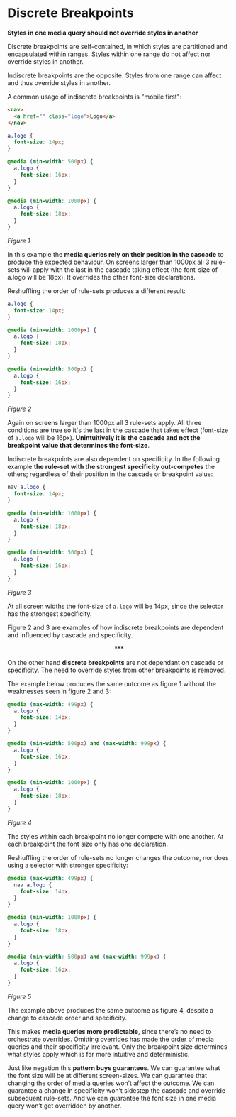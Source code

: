# Discrete Breakpoints
**Styles in one media query should not override styles in another**

Discrete breakpoints are self-contained, in which styles are partitioned and encapsulated within ranges. Styles within one range do not affect nor override styles in another.

Indiscrete breakpoints are the opposite. Styles from one range can affect and thus override styles in another.

A common usage of indiscrete breakpoints is "mobile first":

```html
<nav>
  <a href="" class="logo">Logo</a>
</nav>
```

```css
a.logo {
  font-size: 14px;
}

@media (min-width: 500px) {
  a.logo {
    font-size: 16px;
  }
}

@media (min-width: 1000px) {
  a.logo {
    font-size: 18px;
  }
}
```
*Figure 1*

In this example the **media queries rely on their position in the cascade** to produce the expected behaviour. On screens larger than 1000px all 3 rule-sets will apply with the last in the cascade taking effect (the font-size of a.logo will be 18px). It overrides the other font-size declarations.

Reshuffling the order of rule-sets produces a different result:

```css
a.logo {
  font-size: 14px;
}

@media (min-width: 1000px) {
  a.logo {
    font-size: 18px;
  }
}

@media (min-width: 500px) {
  a.logo {
    font-size: 16px;
  }
}
```
*Figure 2*

Again on screens larger than 1000px all 3 rule-sets apply. All three conditions are true so it's the last in the cascade that takes effect (font-size of `a.logo` will be 16px). **Unintuitively it is the cascade and not the breakpoint value that determines the font-size**.

Indiscrete breakpoints are also dependent on specificity. In the following example **the rule-set with the strongest specificity out-competes** the others; regardless of their position in the cascade or breakpoint value:

```css
nav a.logo {
  font-size: 14px;
}

@media (min-width: 1000px) {
  a.logo {
    font-size: 18px;
  }
}

@media (min-width: 500px) {
  a.logo {
    font-size: 16px;
  }
}
```
*Figure 3*

At all screen widths the font-size of `a.logo` will be 14px, since the selector has the strongest specificity.

Figure 2 and 3 are examples of how indiscrete breakpoints are dependent and influenced by cascade and specificity.

<p align="center">&ast;&ast;&ast;</p>

On the other hand **discrete breakpoints** are not dependant on cascade or specificity. The need to override styles from other breakpoints is removed.

The example below produces the same outcome as figure 1 without the weaknesses seen in figure 2 and 3:

```css
@media (max-width: 499px) {
  a.logo {
    font-size: 14px;
  }
}

@media (min-width: 500px) and (max-width: 999px) {
  a.logo {
    font-size: 16px;
  }
}

@media (min-width: 1000px) {
  a.logo {
    font-size: 18px;
  }
}
```
*Figure 4*

The styles within each breakpoint no longer compete with one another. At each breakpoint the font size only has one declaration.

Reshuffling the order of rule-sets no longer changes the outcome, nor does using a selector with stronger specificity:

```css
@media (max-width: 499px) {
  nav a.logo {
    font-size: 14px;
  }
}

@media (min-width: 1000px) {
  a.logo {
    font-size: 18px;
  }
}

@media (min-width: 500px) and (max-width: 999px) {
  a.logo {
    font-size: 16px;
  }
}
```
*Figure 5*

The example above produces the same outcome as figure 4, despite a change to cascade order and specificity.

This makes **media queries more predictable**, since there’s no need to orchestrate overrides. Omitting overrides has made the order of media queries and their specificity irrelevant. Only the breakpoint size determines what styles apply which is far more intuitive and deterministic.

Just like negation this **pattern buys guarantees**. We can guarantee what the font size will be at different screen-sizes. We can guarantee that changing the order of media queries won’t affect the outcome. We can guarantee a change in specificity won’t sidestep the cascade and override subsequent rule-sets. And we can guarantee the font size in one media query won’t get overridden by another.